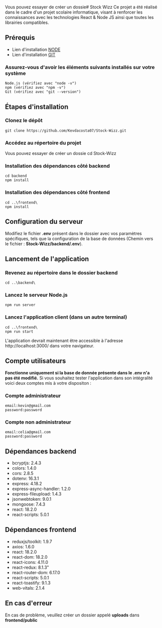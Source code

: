 
Vous pouvez essayer de créer un dossie# Stock Wizz
Ce projet a été réalisé dans le cadre d'un projet scolaire informatique, visant à renforcer les connaissances avec les technologies React & Node JS ainsi que toutes les librairies compatibles.


## Prérequis

- Lien d'installation [NODE](https://nodejs.org/en/download)
- Lien d'installation [GIT](https://git-scm.com/downloads)

### Assurez-vous d'avoir les éléments suivants installés sur votre système
    Node.js (vérifiez avec "node -v")
    npm (vérifiez avec "npm -v")
    Git (vérifiez avec "git --version")


## Étapes d'installation
### Clonez le dépôt
    git clone https://github.com/Kevdacosta07/Stock-Wizz.git

### Accédez au répertoire du projet
Vous pouvez essayer de créer un dossie
    cd Stock-Wizz


### Installation des dépendances côté backend
    cd backend 
    npm install


### Installation des dépendances côté frontend
    cd ..\frontend\
    npm install


## Configuration du serveur
Modifiez le fichier **.env** présent dans le dossier avec vos paramètres spécifiques, tels que la configuration de la base de données (Chemin vers le fichier : **Stock-Wizz/backend/.env**).


## Lancement de l'application
### Revenez au répertoire dans le dossier backend
    cd ..\backend\

### Lancez le serveur Node.js
    npm run server


### Lancez l'application client (dans un autre terminal)
    cd ..\frontend\
    npm run start
L'application devrait maintenant être accessible à l'adresse http://localhost:3000/ dans votre navigateur.


## Compte utilisateurs
**Fonctionne uniquement si la base de donnée présente dans le .env n'a pas été modifié.**
Si vous souhaitez tester l'application dans son intégralité voici deux comptes mis à votre dispositon :

### Compte administrateur
    email:kevin@gmail.com
    password:password

### Compte non administrateur
    email:celia@gmail.com
    password:password

## Dépendances backend
- bcryptjs: 2.4.3
- colors: 1.4.0
- cors: 2.8.5
- dotenv: 16.3.1
- express: 4.18.2
- express-async-handler: 1.2.0
- express-fileupload: 1.4.3
- jsonwebtoken: 9.0.1
- mongoose: 7.4.3
- react: 18.2.0
- react-scripts: 5.0.1


## Dépendances frontend
- reduxjs/toolkit: 1.9.7
- axios: 1.6.0
- react: 18.2.0
- react-dom: 18.2.0
- react-icons: 4.11.0
- react-redux: 8.1.3"
- react-router-dom: 6.17.0
- react-scripts: 5.0.1
- react-toastify: 9.1.3
- web-vitals: 2.1.4


## En cas d'erreur
En cas de problème, veuillez créer un dossier appelé **uploads** dans **frontend/public**